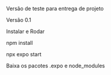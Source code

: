 Versão de teste para entrega de projeto

Versão 0.1


Instalar e Rodar

npm install

npx expo start

Baixa os pacotes .expo e node_modules
